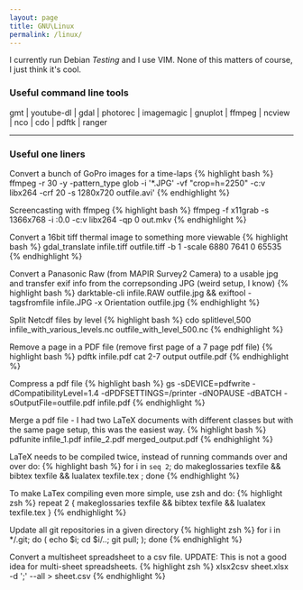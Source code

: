```yaml
---
layout: page
title: GNU\Linux
permalink: /linux/
---
```


I currently run Debian *Testing* and I use VIM. None of this matters
of course, I just think it's cool. 

### Useful command line tools
gmt | youtube-dl | gdal | photorec | imagemagic |
gnuplot | ffmpeg | ncview | nco | cdo | pdftk | ranger

______
### Useful one liners

Convert a bunch of GoPro images for a time-laps 
{% highlight bash %}
ffmpeg -r 30 -y -pattern_type glob -i '*.JPG' -vf "crop=h=2250" -c:v libx264 -crf 20 -s 1280x720 outfile.avi'
{% endhighlight %}

Screencasting with ffmpeg
{% highlight bash %}
ffmpeg -f x11grab -s 1366x768 -i :0.0 -c:v libx264 -qp 0 out.mkv 
{% endhighlight %}

Convert a 16bit tiff thermal image to something more viewable
{% highlight bash %}
gdal_translate infile.tiff outfile.tiff -b 1 -scale 6880 7641 0 65535
{% endhighlight %}

Convert a Panasonic Raw (from MAPIR Survey2 Camera) to a usable jpg and transfer exif
info from the correpsonding JPG (weird setup, I know)
{% highlight bash %}
darktable-cli infile.RAW outfile.jpg && exiftool -tagsfromfile infile.JPG -x Orientation outfile.jpg
{% endhighlight %}

Split Netcdf files by level
{% highlight bash %}
cdo splitlevel,500 infile_with_various_levels.nc outfile_with_level_500.nc
{% endhighlight %}

Remove a page in a PDF file (remove first page of a 7 page pdf file)
{% highlight bash %}
pdftk infile.pdf cat 2-7 output outfile.pdf
{% endhighlight %}

Compress a pdf file 
{% highlight bash %}
gs -sDEVICE=pdfwrite -dCompatibilityLevel=1.4 -dPDFSETTINGS=/printer -dNOPAUSE -dBATCH -sOutputFile=outfile.pdf infile.pdf
{% endhighlight %}

Merge a pdf file - I had two LaTeX documents with different classes but with
the same page setup, this was the easiest way.
{% highlight bash %}
pdfunite infile_1.pdf infile_2.pdf merged_output.pdf
{% endhighlight %}

LaTeX needs to be compiled twice, instead of running commands over and
over do:
{% highlight bash %}
for i in `seq 2`; do makeglossaries texfile && bibtex texfile && lualatex texfile.tex ; done
{% endhighlight %}

To make LaTex compiling even more simple, use zsh and do:
{% highlight zsh %}
repeat 2 { makeglossaries texfile && bibtex texfile && lualatex texfile.tex }
{% endhighlight %}

Update all git repositories in a given directory
{% highlight zsh %}
for i in */.git; do ( echo $i; cd $i/..; git pull; ); done
{% endhighlight %}

Convert a multisheet spreadsheet to a csv file. UPDATE: This is not a good idea for multi-sheet spreadsheets.
{% highlight zsh %}
xlsx2csv sheet.xlsx -d ';' --all > sheet.csv
{% endhighlight %}
